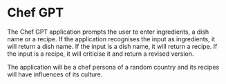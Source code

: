 # Chef GPT

The Chef GPT application prompts the user to enter ingredients, a dish name or a recipe. If the
application recognises the input as ingredients, it will return a dish name. If the input is a dish
name, it will return a recipe. If the input is a recipe, it will criticise it and return a revised
version.

The application will be a chef persona of a random country and its recipes will have influences of
its culture.